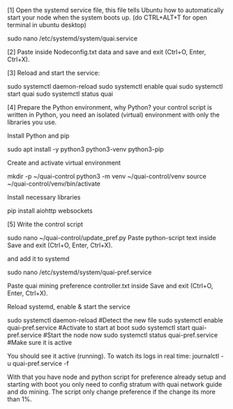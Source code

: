 [1] Open the systemd service file, this file tells Ubuntu how to automatically start your node when the system boots up.
(do CTRL+ALT+T for open terminal in ubuntu desktop)

sudo nano /etc/systemd/system/quai.service

[2] Paste inside Nodeconfig.txt data and save and exit (Ctrl+O, Enter, Ctrl+X).

[3] Reload and start the service:

sudo systemctl daemon-reload
sudo systemctl enable quai
sudo systemctl start  quai
sudo systemctl status quai

[4] Prepare the Python environment, why Python? your control script is written in Python, you need an isolated (virtual) environment with only the libraries you use.

Install Python and pip

sudo apt install -y python3 python3-venv python3-pip

Create and activate virtual environment

mkdir -p ~/quai-control
python3 -m venv ~/quai-control/venv
source ~/quai-control/venv/bin/activate

Install necessary libraries

pip install aiohttp websockets

[5] Write the control script

sudo nano ~/quai-control/update_pref.py
Paste python-script text inside
Save and exit (Ctrl+O, Enter, Ctrl+X).

and add it to systemd

sudo nano /etc/systemd/system/quai-pref.service

Paste quai mining preference controller.txt inside
Save and exit (Ctrl+O, Enter, Ctrl+X).

Reload systemd, enable & start the service

sudo systemctl daemon-reload                                              #Detect the new file
sudo systemctl enable quai-pref.service                                 #Activate to start at boot
sudo systemctl start  quai-pref.service                                   #Start the node now
sudo systemctl status quai-pref.service                                   #Make sure it is active

You should see it active (running). To watch its logs in real time:
journalctl -u quai-pref.service -f

With that you have node and python script for preference already setup and starting with boot you only need to config stratum with quai network guide and do mining.
The script only change preference if the change its more than 1%.
